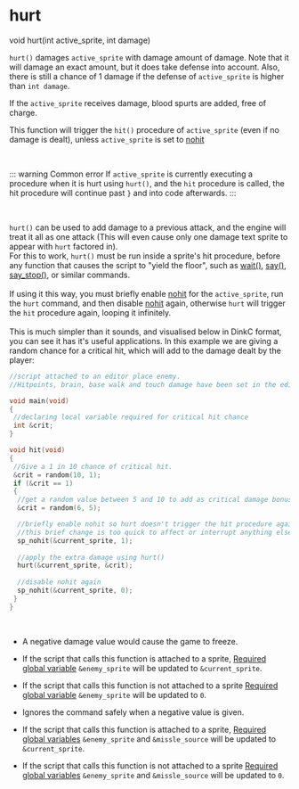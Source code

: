 # hurt

<Prototype>void hurt(int active_sprite, int damage)</Prototype>

`hurt()` damages `active_sprite` with damage amount of damage. Note that it will damage an exact amount, but it does take defense into account. Also, there is still a chance of 1 damage if the defense of `active_sprite` is higher than `int damage`.

If the `active_sprite` receives damage, blood spurts are added, free of charge.

This function will trigger the `hit()` procedure of `active_sprite` (even if no damage is dealt), unless `active_sprite` is set to [nohit](./sp-nohit.md)

<br>

::: warning Common error
If `active_sprite` is currently executing a procedure when it is hurt using `hurt()`, and the `hit` procedure is called, the hit procedure will continue past `}` and into code afterwards.
:::

<br>

`hurt()` can be used to add damage to a previous attack, and the engine will treat it all as one attack (This will even cause only one damage text sprite to appear with `hurt` factored in).<br>
For this to work, `hurt()` must be run inside a sprite's hit procedure, before any function that causes the script to "yield the floor", such as [wait()](./wait.md), [say()](./say.md), [say_stop()](./say-stop.md), or similar commands.<br><br>
If using it this way, you must briefly enable [nohit](./sp-nohit.md) for the `active_sprite`, run the `hurt` command, and then disable [nohit](./sp-nohit.md) again, otherwise `hurt` will trigger the `hit` procedure again, looping it infinitely.<br><br>
This is much simpler than it sounds, and visualised below in DinkC format, you can see it has it's useful applications. In this example we are giving a random chance for a critical hit, which will add to the damage dealt by the player:

```c
//script attached to an editor place enemy. 
//Hitpoints, brain, base walk and touch damage have been set in the editor.

void main(void)
{
 //declaring local variable required for critical hit chance
 int &crit;
}

void hit(void)
{
 //Give a 1 in 10 chance of critical hit. 
 &crit = random(10, 1);
 if (&crit == 1)
 {
  //get a random value between 5 and 10 to add as critical damage bonus
  &crit = random(6, 5);

  //briefly enable nohit so hurt doesn't trigger the hit procedure again
  //this brief change is too quick to affect or interrupt anything else, so this is safe to do.
  sp_nohit(&current_sprite, 1);
  
  //apply the extra damage using hurt()
  hurt(&current_sprite, &crit);
  
  //disable nohit again
  sp_nohit(&current_sprite, 0);
 }
}
```

<br>

<VersionInfo dink="< 1.08">

- A negative damage value would cause the game to freeze.

- If the script that calls this function is attached to a sprite, [Required global variable](../guide/variables.md#required-global-variables) `&enemy_sprite` will be updated to `&current_sprite`.

- If the script that calls this function is not attached to a sprite [Required global variable](../guide/variables.md#required-global-variables) `&enemy_sprite` will be updated to `0`.

</VersionInfo>

<VersionInfo dink="1.08" freedink="all">

- Ignores the command safely when a negative value is given.

- If the script that calls this function is attached to a sprite, [Required global variables](../guide/variables.md#required-global-variables) `&enemy_sprite` and `&missle_source` will be updated to `&current_sprite`.

- If the script that calls this function is not attached to a sprite [Required global variables](../guide/variables.md#required-global-variables) `&enemy_sprite` and `&missle_source` will be updated to `0`.

</VersionInfo>
